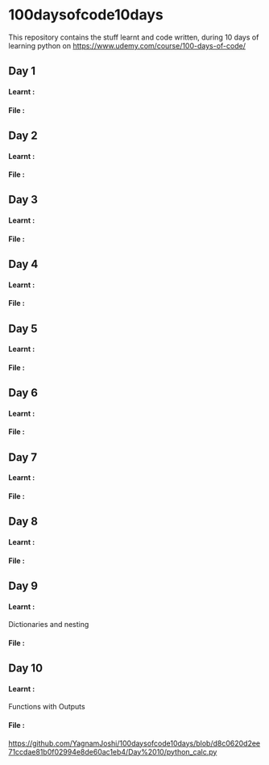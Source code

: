 # 100daysofcode10days
This repository contains the stuff learnt and code written, during 10 days of learning python on https://www.udemy.com/course/100-days-of-code/
## Day 1 
#### Learnt :

#### File : 


## Day 2
#### Learnt :

#### File : 


## Day 3
#### Learnt :

#### File : 


## Day 4
#### Learnt :

#### File : 


## Day 5 
#### Learnt :

#### File : 


## Day 6
#### Learnt :

#### File : 


## Day 7
#### Learnt :

#### File : 


## Day 8
#### Learnt :

#### File : 


## Day 9 
#### Learnt :
Dictionaries and nesting
#### File : 


## Day 10
#### Learnt :
Functions with Outputs 
#### File : 
https://github.com/YagnamJoshi/100daysofcode10days/blob/d8c0620d2ee71ccdae81b0f02994e8de60ac1eb4/Day%2010/python_calc.py
